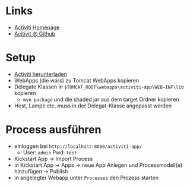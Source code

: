 # Links
- [Activiti Homepage](https://www.activiti.org/)
- [Acitivit @ Github](https://github.com/activiti/activiti)

# Setup
- [Activiti herunterladen](https://www.activiti.org/download-bpm) 
- WebApps (die wars) zu Tomcat WebApps kopieren
- Delegate Klassen in `$TOMCAT_ROOT\webapps\activiti-app\WEB-INF\lib` kopieren
   - `mvn package` und die shaded jar aus dem target Ordner kopieren
- Host, Lampe etc. muss in der Delegat-Klasse angepasst werden
   
# Process ausführen
- einloggen bei `http://localhost:8080/activiti-app/`
   - User: `admin` Pwd: `test`
- Kickstart App &rarr; Import Process
- in Kickstart App &rarr; Apps &rarr; neue App Anlegen und Processmodell(e) hinzufügen &rarr; Publish
- in angelegter Webapp unter `Processes` den Prozess starten 
